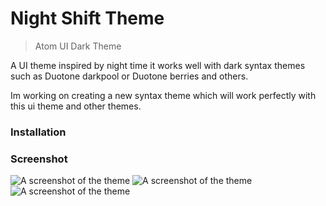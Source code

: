 # Night Shift Theme

> Atom UI Dark Theme

A UI theme inspired by night time it works well with dark syntax themes such as Duotone darkpool or Duotone berries and others.

Im working on creating a new syntax theme which will work perfectly with this ui theme and other themes.




### Installation




### Screenshot


![A screenshot of the theme](https://user-images.githubusercontent.com/7544317/27774432-107068b2-5f8a-11e7-9c73-3d3ebcc61e35.png)
![A screenshot of the theme](https://user-images.githubusercontent.com/7544317/27774464-90c18dd4-5f8a-11e7-8756-4c3be6de0075.png)
![A screenshot of the theme](https://user-images.githubusercontent.com/7544317/27774465-90d90b3a-5f8a-11e7-942f-49039b1fc80a.png)

